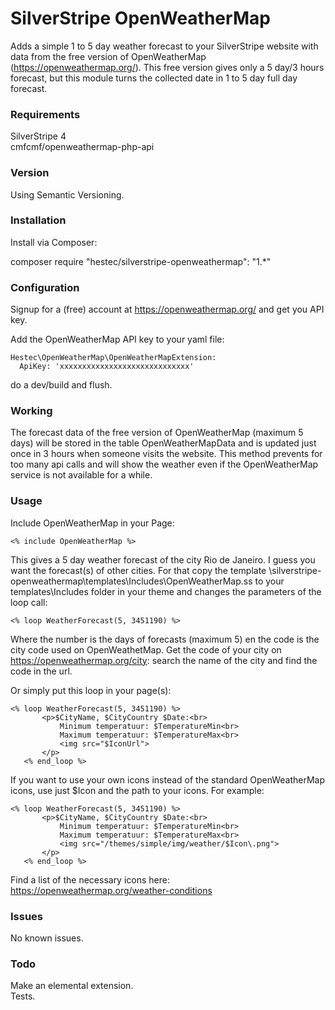 # SilverStripe OpenWeatherMap #

Adds a simple 1 to 5 day weather forecast to your SilverStripe website with data from the free version of OpenWeatherMap (https://openweathermap.org/).
This free version gives only a 5 day/3 hours forecast, but this module turns the collected date in 1 to 5 day full day forecast.

### Requirements ###

SilverStripe 4<br>
cmfcmf/openweathermap-php-api

### Version ###

Using Semantic Versioning.

### Installation ###

Install via Composer:

composer require "hestec/silverstripe-openweathermap": "1.*"

### Configuration ###

Signup for a (free) account at https://openweathermap.org/ and get you API key.

Add the OpenWeatherMap API key to your yaml file:
```
Hestec\OpenWeatherMap\OpenWeatherMapExtension:
  ApiKey: 'xxxxxxxxxxxxxxxxxxxxxxxxxxxxx'
  ```

do a dev/build and flush.

### Working ###

The forecast data of the free version of OpenWeatherMap (maximum 5 days) will be stored in the table OpenWeatherMapData and is updated just once in 3 hours when someone visits the website. This method prevents for too many api calls and will show the weather even if the OpenWeatherMap service is not available for a while.

### Usage ###

Include OpenWeatherMap in your Page:
```
<% include OpenWeatherMap %>
  ```
This gives a 5 day weather forecast of the city Rio de Janeiro. I guess you want the forecast(s) of other cities. For that copy the template \silverstripe-openweathermap\templates\Includes\OpenWeatherMap.ss to your templates\Includes folder in your theme and changes the parameters of the loop call:
```
<% loop WeatherForecast(5, 3451190) %>
  ```
  Where the number is the days of forecasts (maximum 5) en the code is the city code used on OpenWeathetMap. Get the code of your city on https://openweathermap.org/city: search the name of the city and find the code in the url.
 
Or simply put this loop in your page(s):
```
<% loop WeatherForecast(5, 3451190) %>
       <p>$CityName, $CityCountry $Date:<br>
           Minimum temperatuur: $TemperatureMin<br>
           Maximum temperatuur: $TemperatureMax<br>
           <img src="$IconUrl">
       </p>
   <% end_loop %>
   ```

If you want to use your own icons instead of the standard OpenWeatherMap icons, use just $Icon and the path to your icons. For example:
```
<% loop WeatherForecast(5, 3451190) %>
       <p>$CityName, $CityCountry $Date:<br>
           Minimum temperatuur: $TemperatureMin<br>
           Maximum temperatuur: $TemperatureMax<br>
           <img src="/themes/simple/img/weather/$Icon\.png">
       </p>
   <% end_loop %>
   ```
   Find a list of the necessary icons here: https://openweathermap.org/weather-conditions

### Issues ###

No known issues.

### Todo ###

Make an elemental extension.<br>
Tests.
